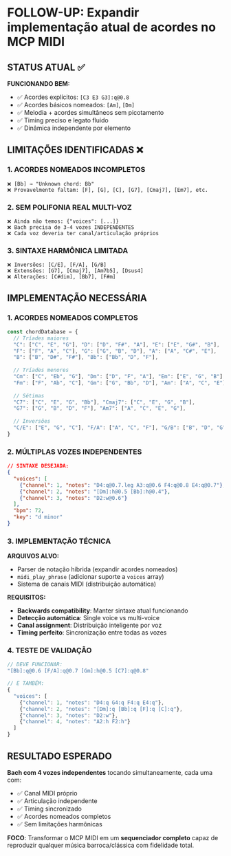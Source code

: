# FOLLOW-UP: Expandir implementação atual de acordes no MCP MIDI

## STATUS ATUAL ✅

**FUNCIONANDO BEM:**
- ✅ Acordes explícitos: `[C3 E3 G3]:q@0.8`
- ✅ Acordes básicos nomeados: `[Am]`, `[Dm]` 
- ✅ Melodia + acordes simultâneos sem picotamento
- ✅ Timing preciso e legato fluido
- ✅ Dinâmica independente por elemento

## LIMITAÇÕES IDENTIFICADAS ❌

### 1. **ACORDES NOMEADOS INCOMPLETOS**
```
❌ [Bb] → "Unknown chord: Bb"
❌ Provavelmente faltam: [F], [G], [C], [G7], [Cmaj7], [Em7], etc.
```

### 2. **SEM POLIFONIA REAL MULTI-VOZ**
```
❌ Ainda não temos: {"voices": [...]}
❌ Bach precisa de 3-4 vozes INDEPENDENTES
❌ Cada voz deveria ter canal/articulação próprios
```

### 3. **SINTAXE HARMÔNICA LIMITADA**
```
❌ Inversões: [C/E], [F/A], [G/B]
❌ Extensões: [G7], [Cmaj7], [Am7b5], [Dsus4]
❌ Alterações: [C#dim], [Bb7], [F#m]
```

## IMPLEMENTAÇÃO NECESSÁRIA

### 1. **ACORDES NOMEADOS COMPLETOS**
```javascript
const chordDatabase = {
  // Tríades maiores
  "C": ["C", "E", "G"], "D": ["D", "F#", "A"], "E": ["E", "G#", "B"],
  "F": ["F", "A", "C"], "G": ["G", "B", "D"], "A": ["A", "C#", "E"], 
  "B": ["B", "D#", "F#"], "Bb": ["Bb", "D", "F"],
  
  // Tríades menores  
  "Cm": ["C", "Eb", "G"], "Dm": ["D", "F", "A"], "Em": ["E", "G", "B"],
  "Fm": ["F", "Ab", "C"], "Gm": ["G", "Bb", "D"], "Am": ["A", "C", "E"],
  
  // Sétimas
  "C7": ["C", "E", "G", "Bb"], "Cmaj7": ["C", "E", "G", "B"],
  "G7": ["G", "B", "D", "F"], "Am7": ["A", "C", "E", "G"],
  
  // Inversões
  "C/E": ["E", "G", "C"], "F/A": ["A", "C", "F"], "G/B": ["B", "D", "G"]
}
```

### 2. **MÚLTIPLAS VOZES INDEPENDENTES**
```json
// SINTAXE DESEJADA:
{
  "voices": [
    {"channel": 1, "notes": "D4:q@0.7.leg A3:q@0.6 F4:q@0.8 E4:q@0.7"},
    {"channel": 2, "notes": "[Dm]:h@0.5 [Bb]:h@0.4"}, 
    {"channel": 3, "notes": "D2:w@0.6"}
  ],
  "bpm": 72,
  "key": "d minor"
}
```

### 3. **IMPLEMENTAÇÃO TÉCNICA**

**ARQUIVOS ALVO:**
- Parser de notação híbrida (expandir acordes nomeados)
- `midi_play_phrase` (adicionar suporte a `voices` array)
- Sistema de canais MIDI (distribuição automática)

**REQUISITOS:**
- **Backwards compatibility**: Manter sintaxe atual funcionando
- **Detecção automática**: Single voice vs multi-voice
- **Canal assignment**: Distribuição inteligente por voz
- **Timing perfeito**: Sincronização entre todas as vozes

### 4. **TESTE DE VALIDAÇÃO**
```javascript
// DEVE FUNCIONAR:
"[Bb]:q@0.6 [F/A]:q@0.7 [Gm]:h@0.5 [C7]:q@0.8"

// E TAMBÉM:
{
  "voices": [
    {"channel": 1, "notes": "D4:q G4:q F4:q E4:q"},
    {"channel": 2, "notes": "[Dm]:q [Bb]:q [F]:q [C]:q"},
    {"channel": 3, "notes": "D2:w"},
    {"channel": 4, "notes": "A2:h F2:h"}
  ]
}
```

## RESULTADO ESPERADO

**Bach com 4 vozes independentes** tocando simultaneamente, cada uma com:
- ✅ Canal MIDI próprio
- ✅ Articulação independente  
- ✅ Timing sincronizado
- ✅ Acordes nomeados completos
- ✅ Sem limitações harmônicas

**FOCO**: Transformar o MCP MIDI em um **sequenciador completo** capaz de reproduzir qualquer música barroca/clássica com fidelidade total.